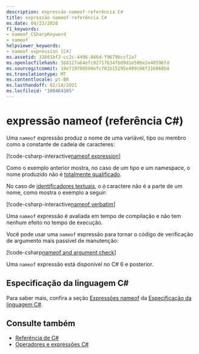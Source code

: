 ```yaml
---
description: expressão nameof-referência C#
title: expressão nameof-referência C#
ms.date: 04/23/2020
f1_keywords:
- nameof_CSharpKeyword
- nameof
helpviewer_keywords:
- nameof expression [C#]
ms.assetid: 33601bf3-cc2c-4496-846d-f9679bccf2a7
ms.openlocfilehash: 568127a64efc02717b34fbd9d1e508e2e40596fd
ms.sourcegitcommit: 10e719780594efc781b15295e499c66f316068b8
ms.translationtype: MT
ms.contentlocale: pt-BR
ms.lasthandoff: 02/14/2021
ms.locfileid: "100464385"
---
```

# <a name="nameof-expression-c-reference"></a>expressão nameof (referência C#)

Uma `nameof` expressão produz o nome de uma variável, tipo ou membro como a constante de cadeia de caracteres:

[!code-csharp-interactive[nameof expression](snippets/shared/NameOfOperator.cs#Examples)]

Como o exemplo anterior mostra, no caso de um tipo e um namespace, o nome produzido não é [totalmente qualificado](~/_csharplang/spec/basic-concepts.md#fully-qualified-names).

No caso de [identificadores textuais](../tokens/verbatim.md), o `@` caractere não é a parte de um nome, como mostra o exemplo a seguir:

[!code-csharp-interactive[nameof verbatim](snippets/shared/NameOfOperator.cs#Verbatim)]

Uma `nameof` expressão é avaliada em tempo de compilação e não tem nenhum efeito no tempo de execução.

Você pode usar uma `nameof` expressão para tornar o código de verificação de argumento mais passível de manutenção:

[!code-csharp[nameof and argument check](snippets/shared/NameOfOperator.cs#ExceptionMessage)]

Uma `nameof` expressão está disponível no C# 6 e posterior.

## <a name="c-language-specification"></a>Especificação da linguagem C#

Para saber mais, confira a seção [Expressões nameof](~/_csharplang/spec/expressions.md#nameof-expressions) da [Especificação da linguagem C#](~/_csharplang/spec/introduction.md).

## <a name="see-also"></a>Consulte também

- [Referência de C#](../index.md)
- [Operadores e expressões C#](index.md)
